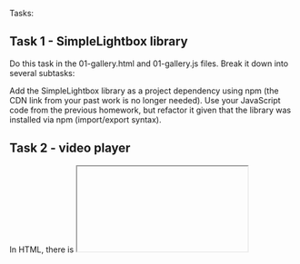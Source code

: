 Tasks:

## Task 1 - SimpleLightbox library

Do this task in the 01-gallery.html and 01-gallery.js files. Break it down into
several subtasks:

Add the SimpleLightbox library as a project dependency using npm (the CDN link
from your past work is no longer needed). Use your JavaScript code from the
previous homework, but refactor it given that the library was installed via npm
(import/export syntax).

## Task 2 - video player

In HTML, there is <iframe> with video for Vimeo player. Write a script that will
save the current video playback time to local storage and, upon page reload,
continue to play the video from that time.

Do this task in the 02-video.html and 02-video.js files. Break it down into
several subtasks:

Check out the documentation of the Vimeo player library. Add the library as a
project dependency via npm. Initialize the player in the script file as
described in the pre-existing player section, but note that you have added the
player as an npm package, not via CDN. Read the documentation of the on() method
and start tracking the timeupdate event - playback time update. Save playback
time to local storage. Let the key for the storage be the
"videoplayer-current-time" string. When reloading the page, use the
setCurrentTime() method to resume playback from the saved position. Add the
lodash.throttle library to the project and make sure that the playback time is
updated in the storage once a second or less frequent.

## Task 3 - feedback form

In HTML, there is form markup. Write a script that will save field values to
local storage when the user types something.

<form class="feedback-form" autocomplete="off">
  <label>
    Email
    <input type="email" name="email" autofocus />
  </label>
  <label>
    Message
    <textarea name="message" rows="8"></textarea>
  </label>
  <button type="submit">Submit</button>
</form>

Do this task in the 03-feedback.html and 03-feedback.js files. Break it down
into several subtasks:

Track the input event on the form, and each time write to local storage an
object with the email and message fields, in which you save the current values
of the form fields. Let the key for the storage be the "feedback-form-state"
string. When loading the page, check the state of the storage, and if it stores
some data, use it to fill in the form fields. Otherwise, the fields must be
empty. When submitting the form, clear the storage and form fields, and also
display the object with the email and message fields and their current values in
the console. Make sure that the storage is updated no more than once every 500
milliseconds. To do this, add to the project and use the lodash.throttle
library.
